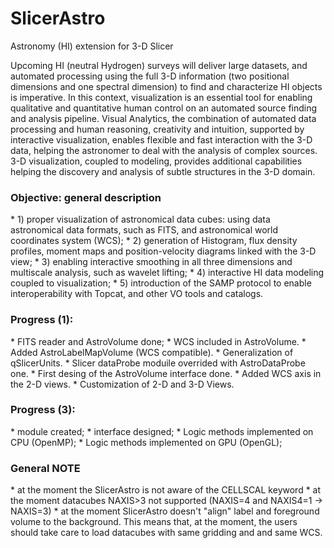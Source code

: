 # SlicerAstro
Astronomy (HI) extension for 3-D Slicer

Upcoming HI (neutral Hydrogen) surveys will deliver large datasets, and automated processing using the full 3-D information (two positional dimensions and one spectral dimension) to find and characterize HI objects is imperative. In this context, visualization is an essential tool for enabling qualitative and quantitative human control on an automated source finding and analysis pipeline. Visual Analytics, the combination of automated data processing and human reasoning, creativity and intuition, supported by interactive visualization, enables flexible and fast interaction with the 3-D data, helping the astronomer to deal with the analysis of complex sources. 3-D visualization, coupled to modeling, provides additional capabilities helping the discovery and analysis of subtle structures in the 3-D domain.

<h3> Objective: general description</h3>
* 1) proper visualization of astronomical data cubes: using data astronomical data formats, such as FITS, and astronomical world coordinates system (WCS);
* 2) generation of Histogram, flux density profiles, moment maps and position-velocity diagrams linked with the 3-D view;
* 3) enabling interactive smoothing in all three dimensions and multiscale analysis, such as wavelet lifting;
* 4) interactive HI data modeling coupled to visualization;
* 5) introduction of the SAMP protocol to enable interoperability with Topcat, and other VO tools and catalogs.
</div>

<h3> Progress (1):  </h3>
* FITS reader and AstroVolume done;
* WCS included in AstroVolume.
* Added AstroLabelMapVolume (WCS compatible).
* Generalization of qSlicerUnits.
* Slicer dataProbe moduile overrided with AstroDataProbe one.
* First desing of the AstroVolume interface done.
* Added WCS axis in the 2-D views. 
* Customization of 2-D and 3-D Views.
</div>

<h3> Progress (3):  </h3>
* module created;
* interface designed;
* Logic methods implemented on CPU (OpenMP);
* Logic methods implemented on GPU (OpenGL);
</div>

<h3> General NOTE  </h3>
* at the moment the SlicerAstro is not aware of the CELLSCAL keyword
* at the moment datacubes NAXIS>3 not supported (NAXIS=4 and NAXIS4=1 -> NAXIS=3)
* at the moment SlicerAstro doesn't "align" label and foreground volume to the background. This means that, at the moment, the users should take care to load datacubes with same gridding and and same WCS.
</div>


